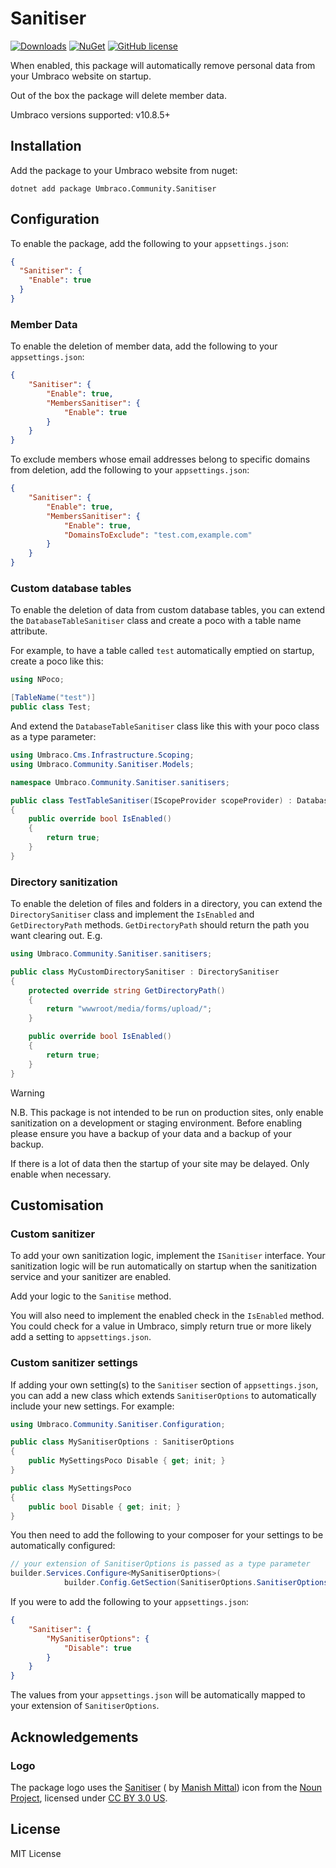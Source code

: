 # Sanitiser

[![Downloads](https://img.shields.io/nuget/dt/Umbraco.Community.Sanitiser?color=cc9900)](https://www.nuget.org/packages/Umbraco.Community.Sanitiser/)
[![NuGet](https://img.shields.io/nuget/vpre/Umbraco.Community.Sanitiser?color=0273B3)](https://www.nuget.org/packages/Umbraco.Community.Sanitiser)
[![GitHub license](https://img.shields.io/github/license/richarth/sanitiser?color=8AB803)](https://github.com/richarth/sanitiser/blob/main/LICENSE)

When enabled, this package will automatically remove personal data from your Umbraco website on startup.

Out of the box the package will delete member data.

Umbraco versions supported: v10.8.5+

## Installation

Add the package to your Umbraco website from nuget:

`dotnet add package Umbraco.Community.Sanitiser`

## Configuration

To enable the package, add the following to your `appsettings.json`:

```json
{
  "Sanitiser": {
    "Enable": true
  }
}
```

### Member Data

To enable the deletion of member data, add the following to your `appsettings.json`:

```json
{
    "Sanitiser": {
        "Enable": true,
        "MembersSanitiser": {
            "Enable": true
        }
    }
}
```

To exclude members whose email addresses belong to specific domains from deletion, add the following to
your `appsettings.json`:

```json
{
    "Sanitiser": {
        "Enable": true,
        "MembersSanitiser": {
            "Enable": true,
            "DomainsToExclude": "test.com,example.com"
        }
    }
}
```

### Custom database tables

To enable the deletion of data from custom database tables, you can extend the `DatabaseTableSanitiser` class and create
a poco with a table name attribute.

For example, to have a table called `test` automatically emptied on startup, create a poco like this:

```csharp
using NPoco;

[TableName("test")]
public class Test;
```

And extend the `DatabaseTableSanitiser` class like this with your poco class as a type parameter:

```csharp
using Umbraco.Cms.Infrastructure.Scoping;
using Umbraco.Community.Sanitiser.Models;

namespace Umbraco.Community.Sanitiser.sanitisers;

public class TestTableSanitiser(IScopeProvider scopeProvider) : DatabaseTableSanitiser<Test>(scopeProvider)
{
    public override bool IsEnabled()
    {
        return true;
    }
}
```

### Directory sanitization

To enable the deletion of files and folders in a directory, you can extend the `DirectorySanitiser` class and implement the `IsEnabled` and `GetDirectoryPath` methods. `GetDirectoryPath` should return the path you want clearing out. E.g.

```csharp
using Umbraco.Community.Sanitiser.sanitisers;

public class MyCustomDirectorySanitiser : DirectorySanitiser
{
    protected override string GetDirectoryPath()
    {
        return "wwwroot/media/forms/upload/";
    }

    public override bool IsEnabled()
    {
        return true;
    }
}
```

> [!WARNING]
> N.B. This package is not intended to be run on production sites, only enable sanitization on a development or staging
> environment. Before enabling please ensure you have a backup of your data and a backup of your backup.
>
>If there is a lot of data then the startup of your site may be delayed. Only enable when necessary.

## Customisation

### Custom sanitizer

To add your own sanitization logic, implement the `ISanitiser` interface. Your sanitization logic will be run
automatically on startup when the sanitization service and your sanitizer are enabled.

Add your logic to the `Sanitise` method.

You will also need to implement the enabled check in the `IsEnabled` method. You could check for a value in Umbraco,
simply return true or more likely add a setting to `appsettings.json`.

### Custom sanitizer settings

If adding your own setting(s) to the `Sanitiser` section of `appsettings.json`, you can add a new class which
extends `SanitiserOptions` to automatically include your new settings. For example:

```csharp
using Umbraco.Community.Sanitiser.Configuration;

public class MySanitiserOptions : SanitiserOptions
{
    public MySettingsPoco Disable { get; init; }
}

public class MySettingsPoco
{
    public bool Disable { get; init; }
}
```

You then need to add the following to your composer for your settings to be automatically configured:

```csharp
// your extension of SanitiserOptions is passed as a type parameter
builder.Services.Configure<MySanitiserOptions>(
            builder.Config.GetSection(SanitiserOptions.SanitiserOptionsKey));
```

If you were to add the following to your `appsettings.json`:

```json
{
    "Sanitiser": {
        "MySanitiserOptions": {
            "Disable": true
        }
    }
}
```

The values from your `appsettings.json` will be automatically
mapped to your extension of `SanitiserOptions`.

## Acknowledgements

### Logo

The package logo uses the [Sanitiser](https://thenounproject.com/icon/sanitiser-6216442/) (
by [Manish Mittal](https://thenounproject.com/creator/butterfingers/)) icon from
the [Noun Project](https://thenounproject.com), licensed
under [CC BY 3.0 US](https://creativecommons.org/licenses/by/3.0/us/).

## License

MIT License
